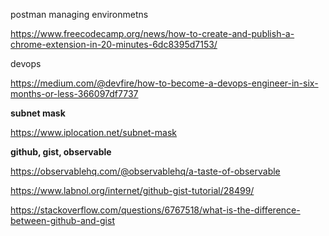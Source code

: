 
postman managing environmetns

https://www.freecodecamp.org/news/how-to-create-and-publish-a-chrome-extension-in-20-minutes-6dc8395d7153/

devops

https://medium.com/@devfire/how-to-become-a-devops-engineer-in-six-months-or-less-366097df7737


__subnet mask__

https://www.iplocation.net/subnet-mask

__github, gist, observable__


https://observablehq.com/@observablehq/a-taste-of-observable

https://www.labnol.org/internet/github-gist-tutorial/28499/

https://stackoverflow.com/questions/6767518/what-is-the-difference-between-github-and-gist